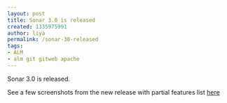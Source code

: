 ```yaml
---
layout: post
title: Sonar 3.0 is released
created: 1335975991
author: liya
permalink: /sonar-30-released
tags:
- ALM
- alm git gitweb apache
---
```

<p>Sonar 3.0 is released.</p>
<p>See a few screenshots from the new release with partial features list <a href="http://www.sonarsource.org/sonar-3-0-in-screenshots/?utm_source=feedburner&amp;utm_medium=feed&amp;utm_campaign=Feed%3A+Sonar+%28Sonar%29&amp;utm_content=Google+Reader">here</a></p>
